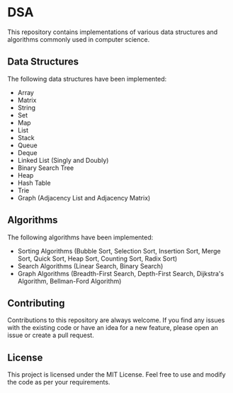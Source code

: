 # DSA
This repository contains implementations of various data structures and algorithms commonly used in computer science.

## Data Structures
The following data structures have been implemented:
- Array
- Matrix
- String
- Set
- Map
- List
- Stack
- Queue
- Deque
- Linked List (Singly and Doubly)
- Binary Search Tree
- Heap
- Hash Table
- Trie
- Graph (Adjacency List and Adjacency Matrix)


## Algorithms
The following algorithms have been implemented:
- Sorting Algorithms (Bubble Sort, Selection Sort, Insertion Sort, Merge Sort, Quick Sort, Heap Sort, Counting Sort, Radix Sort)
- Search Algorithms (Linear Search, Binary Search)
- Graph Algorithms (Breadth-First Search, Depth-First Search, Dijkstra's Algorithm, Bellman-Ford Algorithm)

## Contributing
Contributions to this repository are always welcome. If you find any issues with the existing code or have an idea for a new feature, please open an issue or create a pull request.

## License
This project is licensed under the MIT License. Feel free to use and modify the code as per your requirements.
